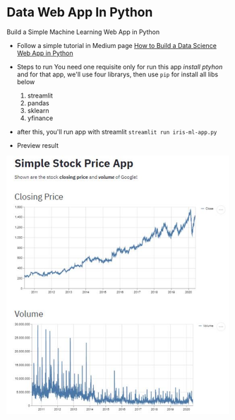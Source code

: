 # Data Web App In Python
Build a Simple Machine Learning Web App in Python

- Follow a simple tutorial in Medium page
<a href="https://towardsdatascience.com/how-to-build-a-data-science-web-app-in-python-61d1bed65020">How to Build a Data Science Web App in Python</a>
- Steps to run
 You need one requisite only for run this app *install ptyhon* and for that app, we'll use four librarys, 
 then use `pip` for install all libs below
  
  1. streamlit
  2. pandas
  3. sklearn
  4. yfinance 
- after this, you'll run app with streamlit
`streamlit run iris-ml-app.py`
- Preview result
<img src="screenshot.JPG"/>
